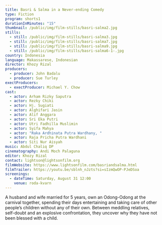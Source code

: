 ```yaml
---
title: Basri & Salma in a Never-ending Comedy
type: Fiction
program: shorts1
durationInMinutes: "15"
thumbnail: /public/img/film-stills/basri-salma2.jpg
stills:
  - still: /public/img/film-stills/basri-salma3.jpg
  - still: /public/img/film-stills/basri-salma7.jpg
  - still: /public/img/film-stills/basri-salma9.jpg
  - still: /public/img/film-stills/basri-salma6-1-.jpg
country: Indonesia
language: Makassarese, Indonesian
director: Khozy Rizal
producers:
  - producer: John Badalu
  - producer: Sue Turley
exectProducers:
  - exectProducer: Michael Y. Chow
cast:
  - actor: Arham Rizky Saputra
  - actor: Rezky Chiki
  - actor: Hj. Sugiati
  - actor: Alghifari Jasin
  - actor: Alif Anggara
  - actor: Sri Eka Putri
  - actor: Utri Fadhilla Muslimin
  - actor: Syifa Mahya
  - actor: "Raka Ardhinata Putra Wardhany, "
  - actor: Raja Pricha Putra Wardhani
  - actor: Siti Nur Aisyah
music: Abdul Chaliq DP
cinematography: Andi Moch Palaguna
editor: Khozy Rizal
contact: lightson@lightsonfilm.org
filmWebsite: https://www.lightsonfilm.com/basriandsalma.html
filmTrailer: https://youtu.be/sblnh_nJzts?si=sIzmQwOP-PJeDSoa
screenings:
  - dateTime: Saturday, August 31 12:00
    venue: roda-kvarn
---
```

A husband and wife married for 5 years, own an Odong-Odong at the carnival together, spending their days entertaining and taking care of other people’s children without any of their own. Between meddling relatives, self-doubt and an explosive confrontation, they uncover why they have not been blessed with a child.